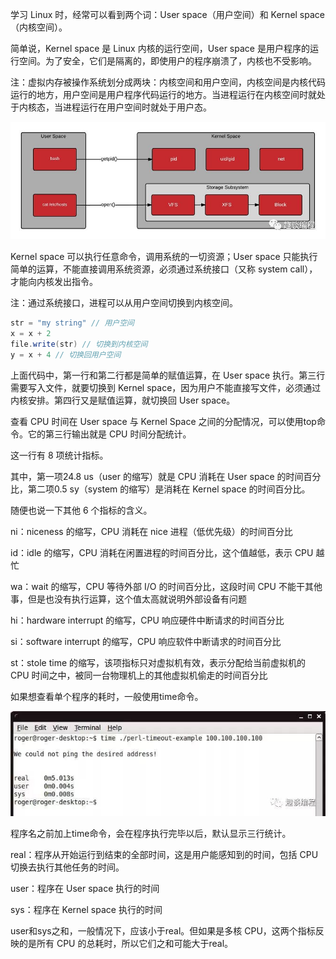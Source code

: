 学习 Linux 时，经常可以看到两个词：User space（用户空间）和 Kernel space（内核空间）。

简单说，Kernel space 是 Linux 内核的运行空间，User space 是用户程序的运行空间。为了安全，它们是隔离的，即使用户的程序崩溃了，内核也不受影响。

注：虚拟内存被操作系统划分成两块：内核空间和用户空间，内核空间是内核代码运行的地方，用户空间是用户程序代码运行的地方。当进程运行在内核空间时就处于内核态，当进程运行在用户空间时就处于用户态。

![](3.2.1/1.jpeg)

Kernel space 可以执行任意命令，调用系统的一切资源；User space 只能执行简单的运算，不能直接调用系统资源，必须通过系统接口（又称 system call），才能向内核发出指令。

注：通过系统接口，进程可以从用户空间切换到内核空间。
```java
str = "my string" // 用户空间
x = x + 2
file.write(str) // 切换到内核空间
y = x + 4 // 切换回用户空间
```

上面代码中，第一行和第二行都是简单的赋值运算，在 User space 执行。第三行需要写入文件，就要切换到 Kernel space，因为用户不能直接写文件，必须通过内核安排。第四行又是赋值运算，就切换回 User space。

查看 CPU 时间在 User space 与 Kernel Space 之间的分配情况，可以使用top命令。它的第三行输出就是 CPU 时间分配统计。

这一行有 8 项统计指标。

其中，第一项24.8 us（user 的缩写）就是 CPU 消耗在 User space 的时间百分比，第二项0.5 sy（system 的缩写）是消耗在 Kernel space 的时间百分比。

随便也说一下其他 6 个指标的含义。

ni：niceness 的缩写，CPU 消耗在 nice 进程（低优先级）的时间百分比

id：idle 的缩写，CPU 消耗在闲置进程的时间百分比，这个值越低，表示 CPU 越忙

wa：wait 的缩写，CPU 等待外部 I/O 的时间百分比，这段时间 CPU 不能干其他事，但是也没有执行运算，这个值太高就说明外部设备有问题

hi：hardware interrupt 的缩写，CPU 响应硬件中断请求的时间百分比

si：software interrupt 的缩写，CPU 响应软件中断请求的时间百分比

st：stole time 的缩写，该项指标只对虚拟机有效，表示分配给当前虚拟机的 CPU 时间之中，被同一台物理机上的其他虚拟机偷走的时间百分比

如果想查看单个程序的耗时，一般使用time命令。

![](3.2.1/2.jpeg)

程序名之前加上time命令，会在程序执行完毕以后，默认显示三行统计。

real：程序从开始运行到结束的全部时间，这是用户能感知到的时间，包括 CPU 切换去执行其他任务的时间。

user：程序在 User space 执行的时间

sys：程序在 Kernel space 执行的时间

user和sys之和，一般情况下，应该小于real。但如果是多核 CPU，这两个指标反映的是所有 CPU 的总耗时，所以它们之和可能大于real。

